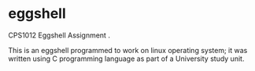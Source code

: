 # eggshell
CPS1012 Eggshell Assignment .



This is an eggshell programmed to work on linux operating system; it was written using C programming language as part of a University study unit.
